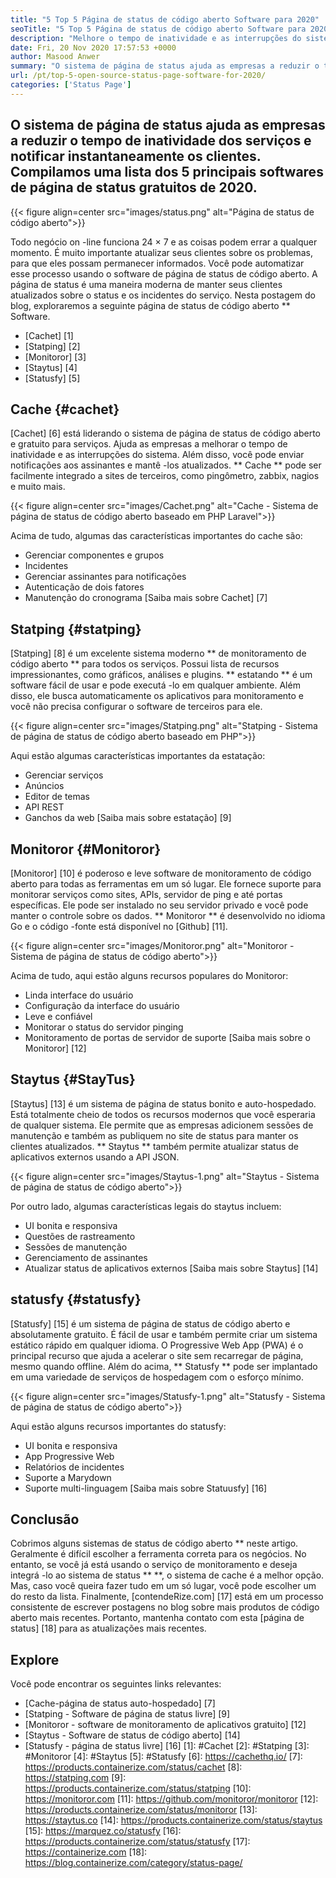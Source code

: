 ```yaml
---
title: "5 Top 5 Página de status de código aberto Software para 2020" 
seoTitle: "5 Top 5 Página de status de código aberto Software para 2020" 
description: "Melhore o tempo de inatividade e as interrupções do sistema para seus serviços com a ajuda de sistemas de página de status de código aberto gratuito e aberto. Envie notificações para atualizar os clientes." 
date: Fri, 20 Nov 2020 17:57:53 +0000
author: Masood Anwer
summary: "O sistema de página de status ajuda as empresas a reduzir o tempo de inatividade dos serviços e notificar instantaneamente os clientes. Compilamos uma lista dos 5 principais softwares de página de status gratuitos de 2020." 
url: /pt/top-5-open-source-status-page-software-for-2020/
categories: ['Status Page']
---
```


## O sistema de página de status ajuda as empresas a reduzir o tempo de inatividade dos serviços e notificar instantaneamente os clientes. Compilamos uma lista dos 5 principais softwares de página de status gratuitos de 2020.

{{< figure align=center src="images/status.png" alt="Página de status de código aberto">}}

Todo negócio on -line funciona 24 × 7 e as coisas podem errar a qualquer momento. É muito importante atualizar seus clientes sobre os problemas, para que eles possam permanecer informados. Você pode automatizar esse processo usando o software de página de status de código aberto. A página de status é uma maneira moderna de manter seus clientes atualizados sobre o status e os incidentes do serviço. Nesta postagem do blog, exploraremos a seguinte página de status de código aberto ** Software.
  * [Cachet] [1]
  * [Statping] [2]
  * [Monitoror] [3]
  * [Staytus] [4]
  * [Statusfy] [5]

## Cache {#cachet}
[Cachet] [6] está liderando o sistema de página de status de código aberto e gratuito para serviços. Ajuda as empresas a melhorar o tempo de inatividade e as interrupções do sistema. Além disso, você pode enviar notificações aos assinantes e mantê -los atualizados. ** Cache ** pode ser facilmente integrado a sites de terceiros, como pingômetro, zabbix, nagios e muito mais.

{{< figure align=center src="images/Cachet.png" alt="Cache - Sistema de página de status de código aberto baseado em PHP Laravel">}}

Acima de tudo, algumas das características importantes do cache são:
  * Gerenciar componentes e grupos
  * Incidentes
  * Gerenciar assinantes para notificações
  * Autenticação de dois fatores
  * Manutenção do cronograma
[Saiba mais sobre Cachet] [7]

## Statping {#statping}
[Statping] [8] é um excelente sistema moderno ** de monitoramento de código aberto ** para todos os serviços. Possui lista de recursos impressionantes, como gráficos, análises e plugins. ** estatando ** é um software fácil de usar e pode executá -lo em qualquer ambiente. Além disso, ele busca automaticamente os aplicativos para monitoramento e você não precisa configurar o software de terceiros para ele.

{{< figure align=center src="images/Statping.png" alt="Statping - Sistema de página de status de código aberto baseado em PHP">}}

Aqui estão algumas características importantes da estatação:
  * Gerenciar serviços
  * Anúncios
  * Editor de temas
  * API REST
  * Ganchos da web
[Saiba mais sobre estatação] [9]

## Monitoror {#Monitoror}
[Monitoror] [10] é poderoso e leve software de monitoramento de código aberto para todas as ferramentas em um só lugar. Ele fornece suporte para monitorar serviços como sites, APIs, servidor de ping e até portas específicas. Ele pode ser instalado no seu servidor privado e você pode manter o controle sobre os dados. ** Monitoror ** é desenvolvido no idioma Go e o código -fonte está disponível no [Github] [11].

{{< figure align=center src="images/Monitoror.png" alt="Monitoror - Sistema de página de status de código aberto">}}

Acima de tudo, aqui estão alguns recursos populares do Monitoror:
  * Linda interface do usuário
  * Configuração da interface do usuário
  * Leve e confiável
  * Monitorar o status do servidor pinging
  * Monitoramento de portas de servidor de suporte
[Saiba mais sobre o Monitoror] [12]

## Staytus {#StayTus}
[Staytus] [13] é um sistema de página de status bonito e auto-hospedado. Está totalmente cheio de todos os recursos modernos que você esperaria de qualquer sistema. Ele permite que as empresas adicionem sessões de manutenção e também as publiquem no site de status para manter os clientes atualizados. ** Staytus ** também permite atualizar status de aplicativos externos usando a API JSON.

{{< figure align=center src="images/Staytus-1.png" alt="Staytus - Sistema de página de status de código aberto">}}

Por outro lado, algumas características legais do staytus incluem:
  * UI bonita e responsiva
  * Questões de rastreamento
  * Sessões de manutenção
  * Gerenciamento de assinantes
  * Atualizar status de aplicativos externos
[Saiba mais sobre Staytus] [14]

## statusfy {#statusfy}
[Statusfy] [15] é um sistema de página de status de código aberto e absolutamente gratuito. É fácil de usar e também permite criar um sistema estático rápido em qualquer idioma. O Progressive Web App (PWA) é o principal recurso que ajuda a acelerar o site sem recarregar de página, mesmo quando offline. Além do acima, ** Statusfy ** pode ser implantado em uma variedade de serviços de hospedagem com o esforço mínimo.

{{< figure align=center src="images/Statusfy-1.png" alt="Statusfy - Sistema de página de status de código aberto">}}

Aqui estão alguns recursos importantes do statusfy:
  * UI bonita e responsiva
  * App Progressive Web
  * Relatórios de incidentes
  * Suporte a Marydown
  * Suporte multi-linguagem
[Saiba mais sobre Statuusfy] [16]

## Conclusão
Cobrimos alguns sistemas de status de código aberto ** neste artigo. Geralmente é difícil escolher a ferramenta correta para os negócios. No entanto, se você já está usando o serviço de monitoramento e deseja integrá -lo ao sistema de status ** **, o sistema de cache é a melhor opção. Mas, caso você queira fazer tudo em um só lugar, você pode escolher um do resto da lista.
Finalmente, [contendeRize.com] [17] está em um processo consistente de escrever postagens no blog sobre mais produtos de código aberto mais recentes. Portanto, mantenha contato com esta [página de status] [18] para as atualizações mais recentes.

## Explore
Você pode encontrar os seguintes links relevantes:
  * [Cache-página de status auto-hospedado] [7]
  * [Statping - Software de página de status livre] [9]
  * [Monitoror - software de monitoramento de aplicativos gratuito] [12]
  * [Staytus - Software de status de código aberto] [14]
  * [Statusfy - página de status livre] [16]
[1]: #Cachet
[2]: #Statping
[3]: #Monitoror
[4]: #Staytus
[5]: #Statusfy
[6]: https://cachethq.io/
[7]: https://products.containerize.com/status/cachet
[8]: https://statping.com
[9]: https://products.containerize.com/status/statping
[10]: https://monitoror.com
[11]: https://github.com/monitoror/monitoror
[12]: https://products.containerize.com/status/monitoror
[13]: https://staytus.co
[14]: https://products.containerize.com/status/staytus
[15]: https://marquez.co/statusfy
[16]: https://products.containerize.com/status/statusfy
[17]: https://containerize.com
[18]: https://blog.containerize.com/category/status-page/
